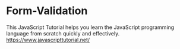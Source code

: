 # Form-Validation
This JavaScript Tutorial helps you learn the JavaScript programming language from scratch quickly and effectively.
https://www.javascripttutorial.net/
